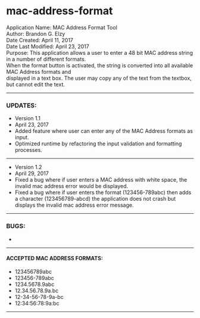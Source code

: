 # mac-address-format
Application Name: MAC Address Format Tool <br />
Author: Brandon G. Elzy <br />
Date Created: April 11, 2017 <br />
Date Last Modified: April 23, 2017 <br />
Purpose: This application allows a user to enter a 48 bit MAC address string in a number of different formats. <br />
         When the format button is activated, the string is converted into all available MAC Address formats and <br />
         displayed in a text box. The user may copy any of the text from the textbox, but cannot edit the text. <br />

<hr />
<h3>UPDATES:</h3>
<ul>
  <li>Version 1.1</li>
  <li>April 23, 2017</li>
  <li>Added feature where user can enter any of the MAC Address formats as input.</li>
  <li>Optimized runtime by refactoring the input validation and formatting processes.</li>
</ul>
<hr />
<ul>
  <li>Version 1.2</li>
  <li>April 29, 2017</li>
  <li>Fixed a bug where if user enters a MAC address with white space, the invalid mac address error would be displayed.</li>
  <li>Fixed a bug where if user enters the format (123456-789abc) then adds a character (123456789-abcd)
      the application does not crash but displays the invalid mac address error message.
  </li>
</ul>
<hr />
 
<h3>BUGS:</h3>
<ul>
  <li></li>
</ul>
<hr />
<h4>ACCEPTED MAC ADDRESS FORMATS:</h4>
<ul>
  <li>123456789abc</li>
  <li>123456-789abc</li>
  <li>1234.5678.9abc</li>
  <li>12.34.56.78.9a.bc</li>
  <li>12-34-56-78-9a-bc</li>
  <li>12:34:56:78:9a:bc</li>
</ul>
<hr />
